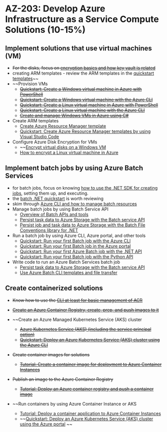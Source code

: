 # AZ-203: Develop Azure Infrastructure as a Service Compute Solutions (10-15%)

## Implement solutions that use virtual machines (VM)
* ~~For the disks, focus on [encryption basics and how key vault is related](https://docs.microsoft.com/en-us/azure/security/azure-security-disk-encryption-windows)~~
* creating ARM templates - review the ARM templates in the [quickstart templates](https://github.com/Azure/azure-quickstart-templates/tree/master/101-vm-simple-linux)~~
* ~~Provision VMs
  * ~~[Quickstart: Create a Windows virtual machine in Azure with PowerShell](https://docs.microsoft.com/en-us/azure/virtual-machines/windows/quick-create-powershell)~~
  * ~~[Quickstart: Create a Windows virtual machine with the Azure CLI](https://docs.microsoft.com/en-us/azure/virtual-machines/windows/quick-create-cli)~~
  * ~~[Quickstart: Create a Linux virtual machine in Azure with PowerShell](https://docs.microsoft.com/en-us/azure/virtual-machines/linux/quick-create-powershell)~~
  * ~~[Quickstart: Create a Linux virtual machine with the Azure CLI](https://docs.microsoft.com/en-us/azure/virtual-machines/linux/quick-create-cli)~~
  * ~~[Create and manage Windows VMs in Azure using C#](https://docs.microsoft.com/en-us/azure/virtual-machines/windows/csharp)~~
* Create ARM templates
  * [Create Azure Resource Manager template](https://docs.microsoft.com/en-us/azure/azure-resource-manager/how-to-create-template)
  * [Quickstart: Create Azure Resource Manager templates by using Visual Studio Code](https://docs.microsoft.com/en-us/azure/azure-resource-manager/resource-manager-quickstart-create-templates-use-visual-studio-code?tabs=CLI)
* Configure Azure Disk Encryption for VMs
  * ~~[Encrypt virtual disks on a Windows VM](https://docs.microsoft.com/en-us/azure/virtual-machines/windows/encrypt-disks)
  * [How to encrypt a Linux virtual machine in Azure](https://docs.microsoft.com/en-us/azure/virtual-machines/linux/encrypt-disks)

## Implement batch jobs by using Azure Batch Services
* for batch jobs, focus on knowing [how to use the .NET SDK for creating jobs](https://docs.microsoft.com/en-us/azure/batch/quick-run-dotnet), setting them up, and executing.
* the [batch .NET quickstart](https://github.com/Azure-Samples/batch-dotnet-quickstart) is worth reviewing
* skim through [Azure CLI and how to manage batch resources](https://docs.microsoft.com/en-us/azure/batch/batch-cli-get-started)
* Manage batch jobs by using Batch Service API
  * [Overview of Batch APIs and tools](https://docs.microsoft.com/en-us/azure/batch/batch-apis-tools)
  * [Persist task data to Azure Storage with the Batch service API](https://docs.microsoft.com/en-us/azure/batch/batch-task-output-files)
  * [Persist job and task data to Azure Storage with the Batch File Conventions library for .NET](https://docs.microsoft.com/en-us/azure/batch/batch-task-output-file-conventions)
* Run a batch job by using Azure CLI, Azure portal, and other tools
  * [Quickstart: Run your first Batch job with the Azure CLI](https://docs.microsoft.com/en-us/azure/batch/quick-create-cli)
  * [Quickstart: Run your first Batch job in the Azure portal](https://docs.microsoft.com/en-us/azure/batch/quick-create-portal)
  * [Quickstart: Run your first Azure Batch job with the .NET API](https://docs.microsoft.com/en-us/azure/batch/quick-run-dotnet)
  * [Quickstart: Run your first Batch job with the Python API](https://docs.microsoft.com/en-us/azure/batch/quick-run-python)
* Write code to run an Azure Batch Services batch job
  * [Persist task data to Azure Storage with the Batch service API](https://docs.microsoft.com/en-us/azure/batch/batch-task-output-files)
  * [Use Azure Batch CLI templates and file transfer](https://docs.microsoft.com/en-us/azure/batch/batch-cli-templates)

## Create containerized solutions
* ~~Know how to use the [CLI at least for basic management of ACR](https://docs.microsoft.com/en-us/azure/container-registry/container-registry-get-started-azure-cli)~~
* ~~[Create an Azure Container Registry, create, prep, and push images to it](https://docs.microsoft.com/en-us/azure/container-instances/container-instances-tutorial-prepare-acr)~~
* ~~Create an Azure Managed Kubernetes Service (AKS) cluster 
  * ~~[Azure Kubernetes Service (AKS) (including the service principal option)](https://docs.microsoft.com/en-us/azure/aks/intro-kubernetes)~~
  * ~~[Quickstart: Deploy an Azure Kubernetes Service (AKS) cluster using the Azure CLI](https://docs.microsoft.com/en-us/azure/aks/kubernetes-walkthrough)~~
  
* ~~Create container images for solutions~~
  * ~~[Tutorial: Create a container image for deployment to Azure Container Instances](https://docs.microsoft.com/en-us/azure/container-instances/container-instances-tutorial-prepare-app)~~
* ~~Publish an image to the Azure Container Registry~~
  * ~~[Tutorial: Deploy an Azure container registry and push a container image](https://docs.microsoft.com/en-us/azure/container-instances/container-instances-tutorial-prepare-acr)~~
* ~~Run containers by using Azure Container Instance or AKS
  * [Tutorial: Deploy a container application to Azure Container Instances](https://docs.microsoft.com/en-us/azure/container-instances/container-instances-tutorial-deploy-app)
  * ~~[Quickstart: Deploy an Azure Kubernetes Service (AKS) cluster using the Azure portal](https://docs.microsoft.com/en-us/azure/aks/kubernetes-walkthrough-portal) ~~
